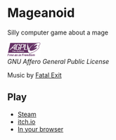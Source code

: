 # Mageanoid

Silly computer game about a mage

<a href="https://github.com/bloodmagesoftware/mageanoid/blob/main/LICENSE"><img height="32" src="https://raw.githubusercontent.com/bloodmagesoftware/.github/main/agpl.svg" alt="AGPL-3.0 license" /></a>  
_GNU Affero General Public License_

Music by [Fatal Exit](https://soundcloud.com/fatalexit)

## Play

- [Steam](https://store.steampowered.com/app/3104840/Mageanoid)
- [itch.io](https://bloodmagesoftware.itch.io/mageanoid)
- [In your browser](https://bloodmagesoftware.github.io/mageanoid/)

<img src="https://github.com/user-attachments/assets/22122796-3f90-4d40-a917-39e7a5cbaa2c" alt="" width="420">
<img src="https://github.com/user-attachments/assets/9cffa841-8577-4b5d-8193-9625856a4042" alt="" width="420">
<img src="https://github.com/user-attachments/assets/c86a29c7-cdf6-4bb6-980f-7ed6cae77a19" alt="" width="420">

